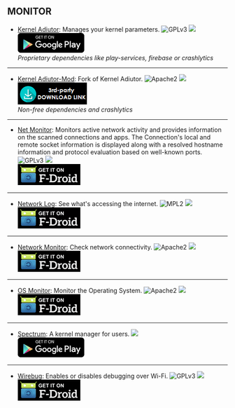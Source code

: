 <!--
    Copyright (C)  2017 PRIMOKORN.
    Permission is granted to copy, distribute and/or modify this document
    under the terms of the GNU Free Documentation License, Version 1.3
    or any later version published by the Free Software Foundation;
    with no Invariant Sections, no Front-Cover Texts, and no Back-Cover Texts.
    A copy of the license is included in the section entitled "GNU
    Free Documentation License".
-->
## MONITOR

* [Kernel Adiutor](http://v.ht/whYi): Manages your kernel parameters.
![GPLv3](https://img.shields.io/badge/License-GPLv3-brightgreen.svg?style=flat-square)
[![](https://img.shields.io/badge/Source-Github-lightgrey.svg?style=flat-square)](https://github.com/Grarak/KernelAdiutor)  
[![](Pictures/Google_Play.png)](https://play.google.com/store/apps/details?id=com.grarak.kerneladiutor)  
_Proprietary dependencies like play-services, firebase or crashlytics_

***

* [Kernel Adiutor-Mod](http://forum.xda-developers.com/android/apps-games/kernel-adiutor-mod-singularity-kernel-t3333549): Fork of Kernel Adiutor.
![Apache2](https://img.shields.io/badge/License-Apache%202.0-yellowgreen.svg?style=flat-square)
[![](https://img.shields.io/badge/Source-Github-lightgrey.svg?style=flat-square)](https://github.com/yoinx/kernel_adiutor)  
[![](Pictures/3rd-party.png)](https://github.com/yoinx/kernel_adiutor/raw/master/download/app/app-release.apk)  
_Non-free dependencies and crashlytics_

***

* [Net Monitor](https://f-droid.org/app/org.secuso.privacyfriendlynetmonitor): Monitors active network activity and provides information on the scanned connections and apps. The Connection's local and remote socket information is displayed along with a resolved hostname information and protocol evaluation based on well-known ports.
![GPLv3](https://img.shields.io/badge/License-GPLv3-brightgreen.svg?style=flat-square)
[![](https://img.shields.io/badge/Source-Github-lightgrey.svg?style=flat-square)](https://github.com/SecUSo/privacy-friendly-netmonitor)  
[![](Pictures/F-Droid.png)](https://f-droid.org/app/org.secuso.privacyfriendlynetmonitor)

***

* [Network Log](http://v.ht/4vEn): See what's accessing the internet.
![MPL2](https://img.shields.io/badge/License-MPL2-yellow.svg?style=flat-square)
[![](https://img.shields.io/badge/Source-Github-lightgrey.svg?style=flat-square)](https://github.com/pragma-/networklog)  
[![](Pictures/F-Droid.png)](http://v.ht/4vEn)

***

* [Network Monitor](http://v.ht/yLLn): Check network connectivity.
![Apache2](https://img.shields.io/badge/License-Apache%202.0-yellowgreen.svg?style=flat-square)
[![](https://img.shields.io/badge/Source-Github-lightgrey.svg?style=flat-square)](https://github.com/caarmen/network-monitor)  
[![](Pictures/F-Droid.png)](http://v.ht/yLLn)

***

* [OS Monitor](http://v.ht/hi6b): Monitor the Operating System.
![Apache2](https://img.shields.io/badge/License-Apache%202.0-yellowgreen.svg?style=flat-square)
[![](https://img.shields.io/badge/Source-Github-lightgrey.svg?style=flat-square)](https://github.com/eolwral/OSMonitor)  
[![](Pictures/F-Droid.png)](http://v.ht/hi6b)

***

* [Spectrum](https://forum.xda-developers.com/android/apps-games/app-spectrum-kernel-manager-users-t3601542): A kernel manager for users.
[![](https://img.shields.io/badge/Source-Github-lightgrey.svg?style=flat-square)](https://github.com/frap129/spectrum)  
[![](Pictures/Google_Play.png)](https://play.google.com/store/apps/details?id=org.frap129.spectrum)

***

* [Wirebug](http://v.ht/jKO6): Enables or disables debugging over Wi-Fi.
![GPLv3](https://img.shields.io/badge/License-GPLv3-brightgreen.svg?style=flat-square)
[![](https://img.shields.io/badge/Source-Github-lightgrey.svg?style=flat-square)](https://github.com/sryze/wirebug)  
[![](Pictures/F-Droid.png)](http://v.ht/jKO6)